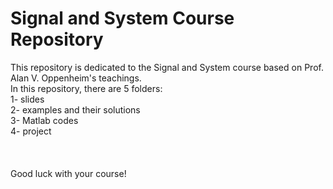 # Signal and System Course Repository

This repository is dedicated to the Signal and System course based on Prof. Alan V. Oppenheim's teachings.<br />
In this repository, there are 5 folders: <br />
  1- slides<br />
  2- examples and their solutions<br />
  3- Matlab codes<br />
  4- project<br />
<br />
<br />
<br />
Good luck with your course!
